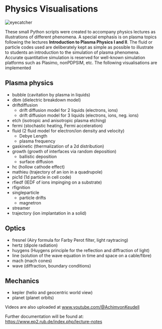 # Physics Visualisations

![eyecatcher](https://user-images.githubusercontent.com/100088227/209437970-9c330da3-e5ef-4a33-9812-a1c5cda53f42.gif)

These small Python scripts were created to accompany physics lectures as illustrations of different phenomena. A special emphasis is on plasma topics following the lectures <b>Introduction to Plasma Physics I and II</b>. The fluid or particle codes used are deliberately kept as simple as possible to illustrate to students an introduction to the simulation of plasma phenomena. Accurate quantitative simulation is reserved for well-known simulation platforms such as Plasimo, nonPDPSIM, etc. The following visualisations are implemented

## Plasma physics
* bubble (cavitation by plasma in liquids)
* dbm (dielectric breakdown model)
* driftdiffusion
  - drift diffusion model for 2 liquids (electrons, ions)
  - drift diffusion model for 3 liquids (electrons, ions, neg. ions)
* etch (isotropic and anisotropic plasma etching)
* fermi (stochastic heating, Fermi acceleration)
* fluid (2 fluid model for electron/ion density and velocity)
  - Debye Length
  - plasma frequency
* gaskinetic (thermalization of a 2d distribution)
* growth (growth of interfaces via random deposition)
  - ballistic deposition
  - surface diffusion
* hc (hollow cathode effect) 
* mathieu (trajectory of an ion in a quadrupole)
* pic1d (1d particle in cell code)
* rfiedf (IEDF of ions impinging on a substrate)
* rfignition 
* singleparticle
  - particle drifts
  - magnetron
* streamer
* trajectory (ion implantation in a solid)

## Optics
* fresnel (Airy formula for Farby Perot filter, light raytracing)  
* hertz (dipole radiation)
* huygens (Huygens principle for the reflection and diffraction of light)
* line (solution of the wave equation in time and space on a cable/fibre)
* mach (mach cones)
* wave (diffraction, boundary conditions)

## Mechanics
* kepler (helio and geocentric world view)
* planet (planet orbits)

Videos are also uploaded at www.youtube.com/@AchimvonKeudell

Further documentation will be found at: https://www.ep2.rub.de/index.php/lecture-notes
